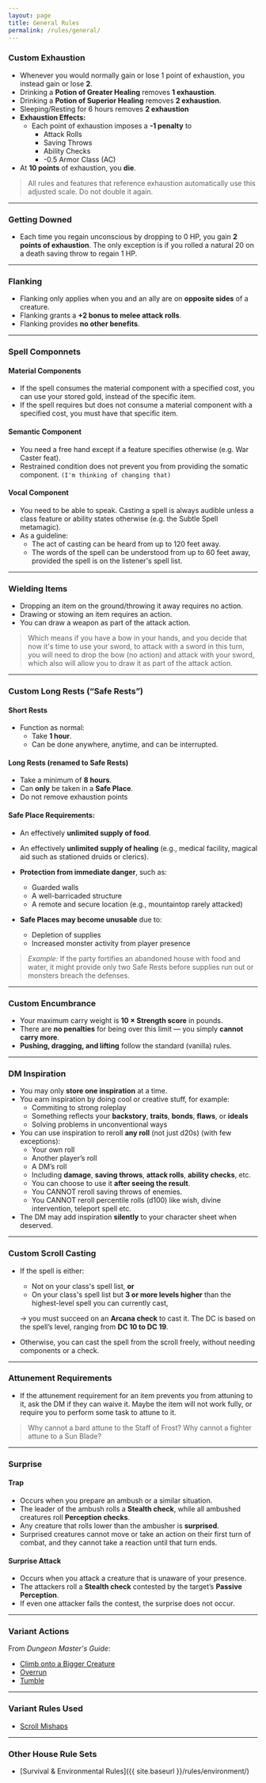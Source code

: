 ```yaml
---
layout: page
title: General Rules
permalink: /rules/general/
---
```


### Custom Exhaustion
- Whenever you would normally gain or lose 1 point of exhaustion, you instead gain or lose **2**.
- Drinking a **Potion of Greater Healing** removes **1 exhaustion**.  
- Drinking a **Potion of Superior Healing** removes **2 exhaustion**.
- Sleeping/Resting for 6 hours removes **2 exhaustion**
- **Exhaustion Effects:**
    - Each point of exhaustion imposes a **-1 penalty** to
        - Attack Rolls
        - Saving Throws
        - Ability Checks
        - -0.5 Armor Class (AC)
- At **10 points** of exhaustion, you **die**.
> All rules and features that reference exhaustion automatically use this adjusted scale. Do not double it again.

---

### Getting Downed
- Each time you regain unconscious by dropping to 0 HP, you gain **2 points of exhaustion**. 
The only exception is if you rolled a natural 20 on a death saving throw to regain 1 HP.

---

### Flanking
- Flanking only applies when you and an ally are on **opposite sides** of a creature.
- Flanking grants a **+2 bonus to melee attack rolls**.
- Flanking provides **no other benefits**.

---

### Spell Componnets

#### Material Components
- If the spell consumes the material component with a specified cost, you can use your stored gold, instead of the specific item.
- If the spell requires but does not consume a material component with a specified cost, you must have that specific item.
#### Semantic Component
- You need a free hand except if a feature specifies otherwise (e.g. War Caster feat).
- Restrained condition does not prevent you from providing the somatic component. `(I'm thinking of changing that)`
#### Vocal Component
  - You need to be able to speak.
    Casting a spell is always audible unless a class feature or ability states otherwise (e.g. the Subtle Spell metamagic).
  - As a guideline:
    - The act of casting can be heard from up to 120 feet away.
    - The words of the spell can be understood from up to 60 feet away, provided the spell is on the listener's spell list.

--- 

### Wielding Items
- Dropping an item on the ground/throwing it away requires no action.
- Drawing or stowing an item requires an action.
- You can draw a weapon as part of the attack action.
> Which means if you have a bow in your hands, and you decide that now it's time to use your sword, 
> to attack with a sword in this turn, you will need to drop the bow (no action) and attack with your sword, 
> which also will allow you to draw it as part of the attack action.

---

### Custom Long Rests (“Safe Rests”)

#### Short Rests
- Function as normal:
    - Take **1 hour**.
    - Can be done anywhere, anytime, and can be interrupted.

#### Long Rests (renamed to **Safe Rests**)
- Take a minimum of **8 hours**.
- Can **only** be taken in a **Safe Place**.
- Do not remove exhaustion points

#### Safe Place Requirements:
- An effectively **unlimited supply of food**.
- An effectively **unlimited supply of healing** (e.g., medical facility, magical aid such as stationed druids or clerics).
- **Protection from immediate danger**, such as:
    - Guarded walls
    - A well-barricaded structure
    - A remote and secure location (e.g., mountaintop rarely attacked)

- **Safe Places may become unusable** due to:
    - Depletion of supplies
    - Increased monster activity from player presence

> *Example:* If the party fortifies an abandoned house with food and water, it might provide only two Safe Rests before supplies run out or monsters breach the defenses.

---

### Custom Encumbrance
- Your maximum carry weight is **10 × Strength score** in pounds.
- There are **no penalties** for being over this limit — you simply **cannot carry more**.
- **Pushing, dragging, and lifting** follow the standard (vanilla) rules.

---

### DM Inspiration
- You may only **store one inspiration** at a time.
- You earn inspiration by doing cool or creative stuff, for example:
    - Commiting to strong roleplay
    - Something  reflects your **backstory**, **traits**, **bonds**, **flaws**, or **ideals**
    - Solving problems in unconventional ways
- You can use inspiration to reroll **any roll** (not just d20s) (with few exceptions):
    - Your own roll
    - Another player’s roll
    - A DM’s roll
    - Including **damage**, **saving throws**, **attack rolls**, **ability checks**, etc.
    - You can choose to use it **after seeing the result**.
    - You CANNOT reroll saving throws of enemies.
    - You CANNOT reroll percentile rolls (d100) like wish, divine intervention, teleport spell etc.
- The DM may add inspiration **silently** to your character sheet when deserved.

---

### Custom Scroll Casting
- If the spell is either:
  - Not on your class's spell list, **or**
  - On your class's spell list but **3 or more levels higher** than the highest-level spell you can currently cast,

  → you must succeed on an **Arcana check** to cast it. The DC is based on the spell’s level, ranging from **DC 10 to DC 19**.

- Otherwise, you can cast the spell from the scroll freely, without needing components or a check.
  
---

### Attunement Requirements
- If the attunement requirement for an item prevents you from attuning to it, ask the DM if they can waive it.
  Maybe the item will not work fully, or require you to perform some task to attune to it.
> Why cannot a bard attune to the Staff of Frost? Why cannot a fighter attune to a Sun Blade?

---
### Surprise

#### Trap
- Occurs when you prepare an ambush or a similar situation.
- The leader of the ambush rolls a **Stealth check**, while all ambushed creatures roll **Perception checks**.
- Any creature that rolls lower than the ambusher is **surprised**.
- Surprised creatures cannot move or take an action on their first turn of combat, and they cannot take a reaction until that turn ends.

#### Surprise Attack
- Occurs when you attack a creature that is unaware of your presence.
- The attackers roll a **Stealth check** contested by the target’s **Passive Perception**.
- If even one attacker fails the contest, the surprise does not occur.

---

### Variant Actions
From *Dungeon Master's Guide*:
- [Climb onto a Bigger Creature](https://2014.5e.tools/variantrules.html#action%20options_dmg)
- [Overrun](https://2014.5e.tools/variantrules.html#action%20options_dmg)
- [Tumble](https://2014.5e.tools/variantrules.html#action%20options_dmg)

---

### Variant Rules Used
- [Scroll Mishaps](https://2014.5e.tools/variantrules.html#scroll%20mishaps_dmg)

--- 

### Other House Rule Sets
- [Survival & Environmental Rules]({{ site.baseurl }}/rules/environment/)
